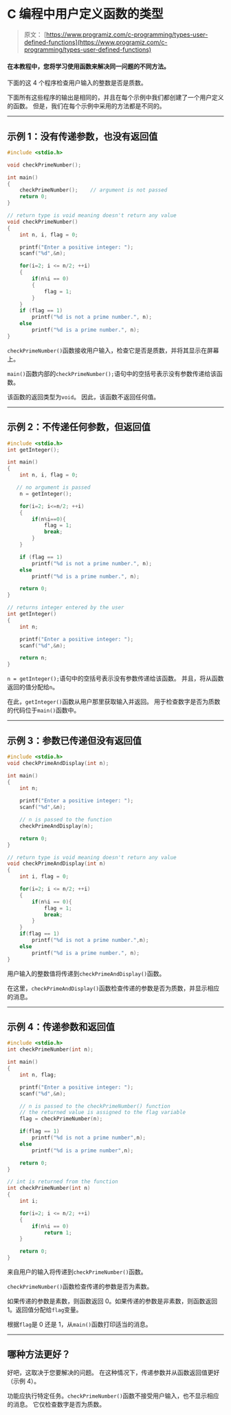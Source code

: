 # C 编程中用户定义函数的类型

> 原文： [https://www.programiz.com/c-programming/types-user-defined-functions](https://www.programiz.com/c-programming/types-user-defined-functions)

#### 在本教程中，您将学习使用函数来解决同一问题的不同方法。

下面的这 4 个程序检查用户输入的整数是否是质数。

下面所有这些程序的输出是相同的，并且在每个示例中我们都创建了一个用户定义的函数。 但是，我们在每个示例中采用的方法都是不同的。

* * *

## 示例 1：没有传递参数，也没有返回值

```c
#include <stdio.h>

void checkPrimeNumber();

int main()
{
    checkPrimeNumber();    // argument is not passed
    return 0;
}

// return type is void meaning doesn't return any value
void checkPrimeNumber()
{
    int n, i, flag = 0;

    printf("Enter a positive integer: ");
    scanf("%d",&n);

    for(i=2; i <= n/2; ++i)
    {
        if(n%i == 0)
        {
            flag = 1;
        }
    }
    if (flag == 1)
        printf("%d is not a prime number.", n);
    else
        printf("%d is a prime number.", n);
} 
```

`checkPrimeNumber()`函数接收用户输入，检查它是否是质数，并将其显示在屏幕上。

`main()`函数内部的`checkPrimeNumber();`语句中的空括号表示没有参数传递给该函数。

该函数的返回类型为`void`。 因此，该函数不返回任何值。

* * *

## 示例 2：不传递任何参数，但返回值

```c
#include <stdio.h>
int getInteger();

int main()
{
    int n, i, flag = 0;

   // no argument is passed
    n = getInteger();    

    for(i=2; i<=n/2; ++i)
    {
        if(n%i==0){
            flag = 1;
            break;
        }
    }

    if (flag == 1)
        printf("%d is not a prime number.", n);
    else
        printf("%d is a prime number.", n);

    return 0;
}

// returns integer entered by the user
int getInteger()       
{
    int n;

    printf("Enter a positive integer: ");
    scanf("%d",&n);

    return n;
} 
```

`n = getInteger();`语句中的空括号表示没有参数传递给该函数。 并且，将从函数返回的值分配给`n`。

在此，`getInteger()`函数从用户那里获取输入并返回。 用于检查数字是否为质数的代码位于`main()`函数中。

* * *

## 示例 3：参数已传递但没有返回值

```c
#include <stdio.h>
void checkPrimeAndDisplay(int n);

int main()
{
    int n;

    printf("Enter a positive integer: ");
    scanf("%d",&n);

    // n is passed to the function
    checkPrimeAndDisplay(n);

    return 0;
}

// return type is void meaning doesn't return any value
void checkPrimeAndDisplay(int n) 
{
    int i, flag = 0;

    for(i=2; i <= n/2; ++i)
    {
        if(n%i == 0){
            flag = 1;
            break;
        }
    }
    if(flag == 1)
        printf("%d is not a prime number.",n);
    else
        printf("%d is a prime number.", n);
} 
```

用户输入的整数值将传递到`checkPrimeAndDisplay()`函数。

在这里，`checkPrimeAndDisplay()`函数检查传递的参数是否为质数，并显示相应的消息。

* * *

## 示例 4：传递参数和返回值

```c
#include <stdio.h>
int checkPrimeNumber(int n);

int main()
{
    int n, flag;

    printf("Enter a positive integer: ");
    scanf("%d",&n);

    // n is passed to the checkPrimeNumber() function
    // the returned value is assigned to the flag variable
    flag = checkPrimeNumber(n);

    if(flag == 1)
        printf("%d is not a prime number",n);
    else
        printf("%d is a prime number",n);

    return 0;
}

// int is returned from the function
int checkPrimeNumber(int n)
{
    int i;

    for(i=2; i <= n/2; ++i)
    {
        if(n%i == 0)
            return 1;
    }

    return 0;
}

```

来自用户的输入将传递到`checkPrimeNumber()`函数。

`checkPrimeNumber()`函数检查传递的参数是否为素数。

如果传递的参数是素数，则函数返回 0。如果传递的参数是非素数，则函数返回 1。返回值分配给`flag`变量。

根据`flag`是 0 还是 1，从`main()`函数打印适当的消息。

* * *

## 哪种方法更好？

好吧，这取决于您要解决的问题。 在这种情况下，传递参数并从函数返回值更好（示例 4）。

功能应执行特定任务。`checkPrimeNumber()`函数不接受用户输入，也不显示相应的消息。 它仅检查数字是否为质数。